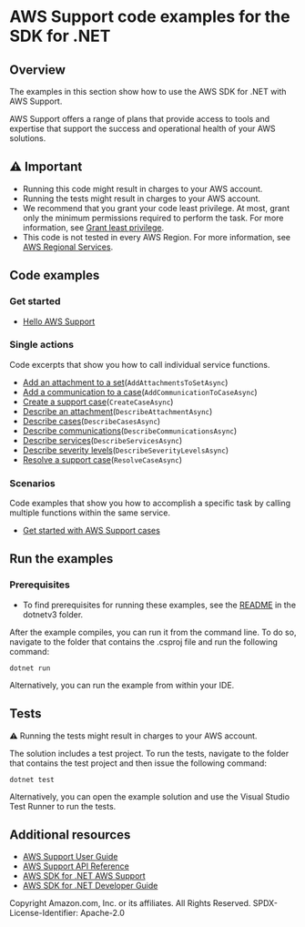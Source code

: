 # AWS Support code examples for the SDK for .NET

## Overview
The examples in this section show how to use the AWS SDK for .NET with AWS Support.

AWS Support offers a range of plans that provide access to tools and expertise that support the success and operational health of your AWS solutions.

## ⚠️ Important

* Running this code might result in charges to your AWS account.
* Running the tests might result in charges to your AWS account.
* We recommend that you grant your code least privilege. At most, grant only the minimum permissions required to perform the task. For more information, see [Grant least privilege](https://docs.aws.amazon.com/IAM/latest/UserGuide/best-practices.html#grant-least-privilege).
* This code is not tested in every AWS Region. For more information, see [AWS Regional Services](https://aws.amazon.com/about-aws/global-infrastructure/regional-product-services).

## Code examples

### Get started

* [Hello AWS Support](Actions/HelloSupport.cs)

### Single actions

Code excerpts that show you how to call individual service functions.

* [Add an attachment to a set](Actions/SupportWrapper.cs)(`AddAttachmentsToSetAsync`)
* [Add a communication to a case](Actions/SupportWrapper.cs)(`AddCommunicationToCaseAsync`)
* [Create a support case](Actions/SupportWrapper.cs)(`CreateCaseAsync`)
* [Describe an attachment](Actions/SupportWrapper.cs)(`DescribeAttachmentAsync`)
* [Describe cases](Actions/SupportWrapper.cs)(`DescribeCasesAsync`)
* [Describe communications](Actions/SupportWrapper.cs)(`DescribeCommunicationsAsync`)
* [Describe services](Actions/SupportWrapper.cs)(`DescribeServicesAsync`)
* [Describe severity levels](Actions/SupportWrapper.cs)(`DescribeSeverityLevelsAsync`)
* [Resolve a support case](Actions/SupportWrapper.cs)(`ResolveCaseAsync`)

### Scenarios

Code examples that show you how to accomplish a specific task by calling
multiple functions within the same service.

* [Get started with AWS Support cases](Scenarios/SupportCaseScenario.cs)

## Run the examples

### Prerequisites

* To find prerequisites for running these examples, see the
[README](../README.md#Prerequisites) in the dotnetv3 folder.

After the example compiles, you can run it from the command line. To do so,
navigate to the folder that contains the .csproj file and run the following
command:

```
dotnet run
```

Alternatively, you can run the example from within your IDE.

## Tests

⚠️ Running the tests might result in charges to your AWS account.

The solution includes a test project. To run the tests, navigate to the folder that contains the test project and then issue the following command:

```
dotnet test
```

Alternatively, you can open the example solution and use the Visual Studio Test Runner to run the tests.

## Additional resources
* [AWS Support User Guide](https://docs.aws.amazon.com/awssupport/latest/user/index.html)
* [AWS Support API Reference](https://docs.aws.amazon.com/awssupport/latest/APIReference/index.html)
* [AWS SDK for .NET AWS Support](https://docs.aws.amazon.com/sdkfornet/v3/apidocs/items/AWSSupport/NAWSSupport.html)
* [AWS SDK for .NET Developer Guide](https://docs.aws.amazon.com/sdk-for-net/v3/developer-guide/welcome.html)

Copyright Amazon.com, Inc. or its affiliates. All Rights Reserved. SPDX-License-Identifier: Apache-2.0


